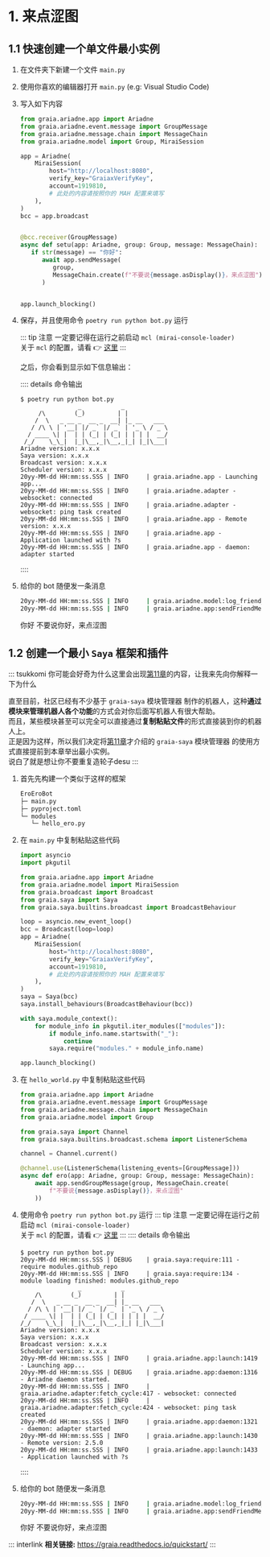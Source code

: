 # 1. 来点涩图

## 1.1 快速创建一个单文件最小实例

1. 在文件夹下新建一个文件 `main.py`
2. 使用你喜欢的编辑器打开 `main.py` (e.g: Visual Studio Code)
3. 写入如下内容

   ``` python
   from graia.ariadne.app import Ariadne
   from graia.ariadne.event.message import GroupMessage
   from graia.ariadne.message.chain import MessageChain
   from graia.ariadne.model import Group, MiraiSession

   app = Ariadne(
       MiraiSession(
           host="http://localhost:8080",
           verify_key="GraiaxVerifyKey",
           account=1919810,
           # 此处的内容请按照你的 MAH 配置来填写
       ),
   )
   bcc = app.broadcast


   @bcc.receiver(GroupMessage)
   async def setu(app: Ariadne, group: Group, message: MessageChain):
      if str(message) == "你好":
         await app.sendMessage(
            group,
            MessageChain.create(f"不要说{message.asDisplay()}，来点涩图"),
         )


   app.launch_blocking()
   ```

4. 保存，并且使用命令 `poetry run python bot.py` 运行

   ::: tip 注意
   一定要记得在运行之前启动 `mcl (mirai-console-loader)`  
   关于 `mcl` 的配置，请看 :point_right: [这里](../before/Q&A.md#_3-关于-mirai-环境)
   :::

   之后，你会看到显示如下信息输出：

   :::: details 命令输出
   ``` shell:no-line-numbers
   $ poetry run python bot.py
                   _           _
        /\        (_)         | |
       /  \   _ __ _  __ _  __| |_ __   ___
      / /\ \ | '__| |/ _` |/ _` | '_ \ / _ \
     / ____ \| |  | | (_| | (_| | | | |  __/
    /_/    \_\_|  |_|\__,_|\__,_|_| |_|\___|
   Ariadne version: x.x.x
   Saya version: x.x.x
   Broadcast version: x.x.x
   Scheduler version: x.x.x
   20yy-MM-dd HH:mm:ss.SSS | INFO     | graia.ariadne.app - Launching app...
   20yy-MM-dd HH:mm:ss.SSS | INFO     | graia.ariadne.adapter - websocket: connected
   20yy-MM-dd HH:mm:ss.SSS | INFO     | graia.ariadne.adapter - websocket: ping task created
   20yy-MM-dd HH:mm:ss.SSS | INFO     | graia.ariadne.app - Remote version: x.x.x
   20yy-MM-dd HH:mm:ss.SSS | INFO     | graia.ariadne.app - Application launched with ?s
   20yy-MM-dd HH:mm:ss.SSS | INFO     | graia.ariadne.app - daemon: adapter started
   ```
   ::::

5. 给你的 bot 随便发一条消息

   ``` bash
   20yy-MM-dd HH:mm:ss.SSS | INFO     | graia.ariadne.model:log_friend_message:114 - 1919810: [Graiax(114514)] -> '你好'
   20yy-MM-dd HH:mm:ss.SSS | INFO     | graia.ariadne.app:sendFriendMessage:114 - [BOT 1919810] Friend(114514) <- '不要说你好，来点涩图'
   ```

   <ChatWindow title="Graia Framework Community">
      <ChatMsg name="GraiaX" onright>你好</ChatMsg>
      <ChatMsg name="EroEroBot" avatar="/avatar/ero.webp">不要说你好，来点涩图</ChatMsg>
   </ChatWindow>

## 1.2 创建一个最小 `Saya` 框架和插件

::: tsukkomi
你可能会好奇为什么这里会出现[第11章](./11_classification.md)的内容，让我来先向你解释一下为什么

直至目前，社区已经有不少基于 `graia-saya` 模块管理器 制作的机器人，这种**通过模块来管理机器人各个功能**的方式会对你后面写机器人有很大帮助。  
而且，某些模块甚至可以完全可以直接通过**复制粘贴文件**的形式直接装到你的机器人上。  
正是因为这样，所以我们决定将[第11章](./11_classification.md)才介绍的 `graia-saya` 模块管理器 的使用方式直接提前到本章举出最小实例。
<br/><Curtain type="tsukkomi">说白了就是想让你不要重复造轮子desu</Curtain>
:::

1. 首先先构建一个类似于这样的框架
    ``` txt
    EroEroBot
    ├─ main.py
    ├─ pyproject.toml
    └─ modules
       └─ hello_ero.py
    ```
2. 在 `main.py` 中复制粘贴这些代码
    ``` python
    import asyncio
    import pkgutil

    from graia.ariadne.app import Ariadne
    from graia.ariadne.model import MiraiSession
    from graia.broadcast import Broadcast
    from graia.saya import Saya
    from graia.saya.builtins.broadcast import BroadcastBehaviour

    loop = asyncio.new_event_loop()
    bcc = Broadcast(loop=loop)
    app = Ariadne(
        MiraiSession(
            host="http://localhost:8080",
            verify_key="GraiaxVerifyKey",
            account=1919810,
            # 此处的内容请按照你的 MAH 配置来填写
        ),
    )
    saya = Saya(bcc)
    saya.install_behaviours(BroadcastBehaviour(bcc))

    with saya.module_context():
        for module_info in pkgutil.iter_modules(["modules"]):
            if module_info.name.startswith("_"):
                continue
            saya.require("modules." + module_info.name)

    app.launch_blocking()
    ```
3. 在 `hello_world.py` 中复制粘贴这些代码
    ``` python
    from graia.ariadne.app import Ariadne
    from graia.ariadne.event.message import GroupMessage
    from graia.ariadne.message.chain import MessageChain
    from graia.ariadne.model import Group

    from graia.saya import Channel
    from graia.saya.builtins.broadcast.schema import ListenerSchema

    channel = Channel.current()

    @channel.use(ListenerSchema(listening_events=[GroupMessage]))
    async def ero(app: Ariadne, group: Group, message: MessageChain):
        await app.sendGroupMessage(group, MessageChain.create(
            f"不要说{message.asDisplay()}，来点涩图"
        ))
    ```

4. 使用命令 `poetry run python bot.py` 运行
   ::: tip 注意
   一定要记得在运行之前启动 `mcl (mirai-console-loader)`  
   关于 `mcl` 的配置，请看 :point_right: [这里](../before/Q&A.md#_3-关于-mirai-环境)
   :::
   :::: details 命令输出
   ``` shell:no-line-numbers
   $ poetry run python bot.py
   20yy-MM-dd HH:mm:ss.SSS | DEBUG    | graia.saya:require:111 - require modules.github_repo
   20yy-MM-dd HH:mm:ss.SSS | INFO     | graia.saya:require:134 - module loading finished: modules.github_repo
                   _           _
       /\        (_)         | |
      /  \   _ __ _  __ _  __| |_ __   ___
     / /\ \ | '__| |/ _` |/ _` | '_ \ / _ \
    / ____ \| |  | | (_| | (_| | | | |  __/
   /_/    \_\_|  |_|\__,_|\__,_|_| |_|\___|
   Ariadne version: x.x.x
   Saya version: x.x.x
   Broadcast version: x.x.x
   Scheduler version: x.x.x
   20yy-MM-dd HH:mm:ss.SSS | INFO     | graia.ariadne.app:launch:1419 - Launching app...
   20yy-MM-dd HH:mm:ss.SSS | DEBUG    | graia.ariadne.app:daemon:1316 - Ariadne daemon started.
   20yy-MM-dd HH:mm:ss.SSS | INFO     | graia.ariadne.adapter:fetch_cycle:417 - websocket: connected
   20yy-MM-dd HH:mm:ss.SSS | INFO     | graia.ariadne.adapter:fetch_cycle:424 - websocket: ping task created
   20yy-MM-dd HH:mm:ss.SSS | INFO     | graia.ariadne.app:daemon:1321 - daemon: adapter started
   20yy-MM-dd HH:mm:ss.SSS | INFO     | graia.ariadne.app:launch:1430 - Remote version: 2.5.0
   20yy-MM-dd HH:mm:ss.SSS | INFO     | graia.ariadne.app:launch:1433 - Application launched with ?s
   ```
   ::::

5. 给你的 bot 随便发一条消息

   ``` bash
   20yy-MM-dd HH:mm:ss.SSS | INFO     | graia.ariadne.model:log_friend_message:114 - 1919810: [Graiax(114514)] -> '你好'
   20yy-MM-dd HH:mm:ss.SSS | INFO     | graia.ariadne.app:sendFriendMessage:114 - [BOT 1919810] Friend(114514) <- '不要说你好，来点涩图'
   ```

   <ChatWindow title="Graia Framework Community">
      <ChatMsg name="GraiaX" onright>你好</ChatMsg>
      <ChatMsg name="EroEroBot" avatar="/avatar/ero.webp">不要说你好，来点涩图</ChatMsg>
   </ChatWindow>

::: interlink
**相关链接:** <https://graia.readthedocs.io/quickstart/>
:::
